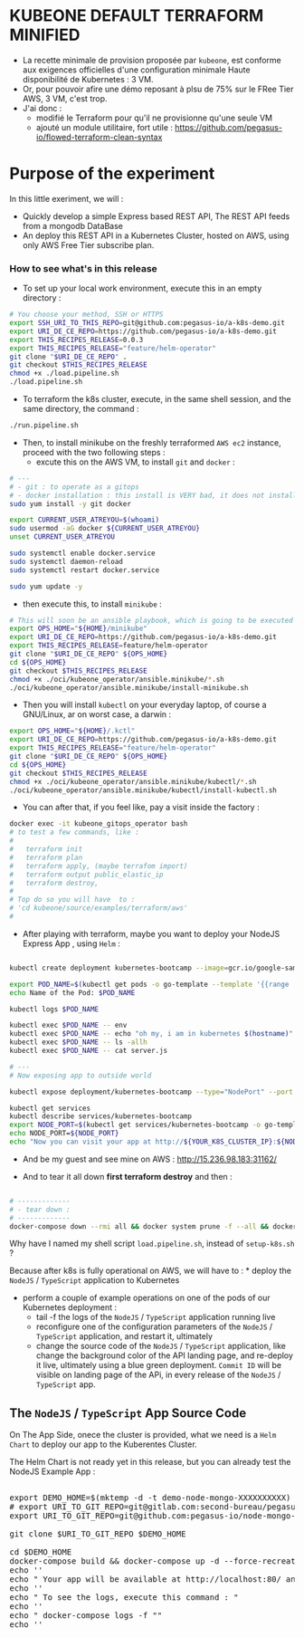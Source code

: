 # KUBEONE DEFAULT TERRAFORM MINIFIED

* La recette minimale de provision proposée par `kubeone`, est conforme aux exigences officielles d'une configuration minimale Haute disponibilité de Kubernetes : 3 VM.
* Or, pour pouvoir afire une démo reposant à plsu de 75% sur le FRee Tier AWS, 3 VM, c'est trop.
* J'ai donc :
  * modifié le Terraform pour qu'il ne provisionne qu'une seule VM
  * ajouté un module utilitaire, fort utile : https://github.com/pegasus-io/flowed-terraform-clean-syntax

# Purpose of the experiment

In this little exeriment, we will :
* Quickly develop a simple Express based REST API, The REST API feeds from a mongodb DataBase
* An deploy this REST API in a Kubernetes Cluster, hosted on AWS, using only AWS Free Tier subscribe plan.


### How to see what's in this release

* To set up your local work environment, execute this in an empty directory :

```bash
# You choose your method, SSH or HTTPS
export SSH_URI_TO_THIS_REPO=git@github.com:pegasus-io/a-k8s-demo.git
export URI_DE_CE_REPO=https://github.com/pegasus-io/a-k8s-demo.git
export THIS_RECIPES_RELEASE=0.0.3
export THIS_RECIPES_RELEASE="feature/helm-operator"
git clone "$URI_DE_CE_REPO" .
git checkout $THIS_RECIPES_RELEASE
chmod +x ./load.pipeline.sh
./load.pipeline.sh

```

* To terraform the k8s cluster, execute, in the same shell session, and the same directory, the command :

```bash
./run.pipeline.sh
```
* Then, to install minikube on the freshly terraformed `AWS ec2` instance, proceed with the two following steps :
  * excute this on the AWS VM, to install `git` and `docker` :

```bash
# ---
# - git : to operate as a gitops
# - docker installation : this install is VERY bad, it does not install a specific verson of docker, just latest, so time dependent
sudo yum install -y git docker

export CURRENT_USER_ATREYOU=$(whoami)
sudo usermod -aG docker ${CURRENT_USER_ATREYOU}
unset CURRENT_USER_ATREYOU

sudo systemctl enable docker.service
sudo systemctl daemon-reload
sudo systemctl restart docker.service

sudo yum update -y

```
  * then execute this, to install `minikube` :

```bash
# This will soon be an ansible playbook, which is going to be executed as Terraform provisioner, using the Terraform Ansible Provisioner.
export OPS_HOME="${HOME}/minikube"
export URI_DE_CE_REPO=https://github.com/pegasus-io/a-k8s-demo.git
export THIS_RECIPES_RELEASE=feature/helm-operator
git clone "$URI_DE_CE_REPO" ${OPS_HOME}
cd ${OPS_HOME}
git checkout $THIS_RECIPES_RELEASE
chmod +x ./oci/kubeone_operator/ansible.minikube/*.sh
./oci/kubeone_operator/ansible.minikube/install-minikube.sh

```

* Then you will install `kubectl` on your everyday laptop, of course a GNU/Linux, ar on worst case, a darwin :

```bash
export OPS_HOME="${HOME}/.kctl"
export URI_DE_CE_REPO=https://github.com/pegasus-io/a-k8s-demo.git
export THIS_RECIPES_RELEASE="feature/helm-operator"
git clone "$URI_DE_CE_REPO" ${OPS_HOME}
cd ${OPS_HOME}
git checkout $THIS_RECIPES_RELEASE
chmod +x ./oci/kubeone_operator/ansible.minikube/kubectl/*.sh
./oci/kubeone_operator/ansible.minikube/kubectl/install-kubectl.sh

```

* You can after that, if you feel like, pay a visit inside the factory :

```bash
docker exec -it kubeone_gitops_operator bash
# to test a few commands, like :
#
#   terraform init
#   terraform plan
#   terraform apply, (maybe terrafom import)
#   terraform output public_elastic_ip
#   terraform destroy,
#
# Top do so you will have  to :
# 'cd kubeone/source/examples/terraform/aws'
#
```

* After playing with terraform, maybe you want to deploy your NodeJS Express App , using `Helm` :

```bash

kubectl create deployment kubernetes-bootcamp --image=gcr.io/google-samples/kubernetes-bootcamp:v1

export POD_NAME=$(kubectl get pods -o go-template --template '{{range .items}}{{.metadata.name}}{{"\n"}}{{end}}')
echo Name of the Pod: $POD_NAME

kubectl logs $POD_NAME

kubectl exec $POD_NAME -- env
kubectl exec $POD_NAME -- echo "oh my, i am in kubernetes $(hostname)"
kubectl exec $POD_NAME -- ls -allh
kubectl exec $POD_NAME -- cat server.js

# ---
# Now exposing app to outside world

kubectl expose deployment/kubernetes-bootcamp --type="NodePort" --port 8080

kubectl get services
kubectl describe services/kubernetes-bootcamp
export NODE_PORT=$(kubectl get services/kubernetes-bootcamp -o go-template='{{(index .spec.ports 0).nodePort}}')
echo NODE_PORT=${NODE_PORT}
echo "Now you can visit your app at http://${YOUR_K8S_CLUSTER_IP}:${NODE_PORT}"
```

* And be my guest and see mine on AWS : http://15.236.98.183:31162/



* And to tear it all down **first terraform destroy** and then :

```bash

# -------------
# - tear down :
# -------------
docker-compose down --rmi all && docker system prune -f --all && docker system prune -f --volumes && cd && rm -fr ~/a-k8s-demo && clear

```

Why have I named my shell script `load.pipeline.sh`, instead of `setup-k8s.sh` ?

Because after k8s is fully operational on AWS, we will have to :
* deploy the `NodeJS` / `TypeScript` application to Kubernetes
* perform a couple of example operations on one of the pods of our Kubernetes deployment :
  * tail -f the logs of the `NodeJS` / `TypeScript` application running live
  * reconfigure one of the configuration parameters of the `NodeJS` / `TypeScript` application, and restart it, ultimately
  * change the source code of the `NodeJS` / `TypeScript` application, like change the background color of the API landing page, and re-deploy it live, ultimately using a blue green deployment. `Commit ID` will be visible on landing page of the APi, in every release of the `NodeJS` / `TypeScript` app.


## The `NodeJS` / `TypeScript` App Source Code

On The  App Side, onece the cluster is provided, what we need is  a `Helm Chart` to deploy our app to the Kuberentes Cluster.

The Helm Chart is not ready yet in this release, but you can already test the NodeJS Example App :


<pre>

export DEMO_HOME=$(mktemp -d -t demo-node-mongo-XXXXXXXXXX)
# export URI_TO_GIT_REPO=git@gitlab.com:second-bureau/pegasus/pokus/exterieur/infra/example-node-mongo-app
export URI_TO_GIT_REPO=git@github.com:pegasus-io/node-mongo-example-app.git

git clone $URI_TO_GIT_REPO $DEMO_HOME

cd $DEMO_HOME
docker-compose build && docker-compose up -d --force-recreate
echo ''
echo " Your app will be available at http://localhost:80/ and http://$(hostname):80/ "
echo ''
echo " To see the logs, execute this command : "
echo ''
echo " docker-compose logs -f ""
echo ''

</pre>
